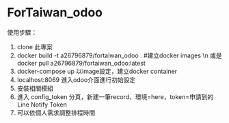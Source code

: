 # ForTaiwan_odoo

使用步驟：
1. clone 此專案
2. docker build -t a26796879/fortaiwan_odoo .  #建立docker images \n
   或是 docker pull a26796879/fortaiwan_odoo:latest
3. docker-compose up 以image設定，建立docker container
4. localhost:8069 進入odoo介面進行初始設定
5. 安裝相關模組
6. 進入 config_token 分頁，新建一筆record，環境=here，token=申請到的Line Notify Token
7. 可以依個人需求調整排程時間